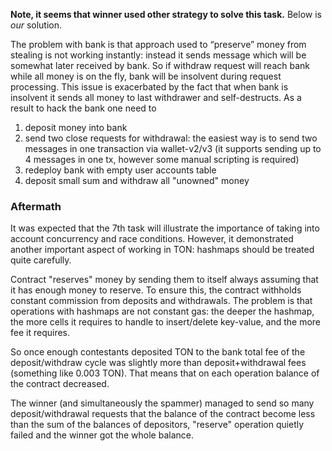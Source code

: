 **Note, it seems that winner used other strategy to solve this task.** Below is *our* solution.

The problem with bank is that approach used to “preserve” money from stealing is not working instantly: instead it sends message which will be somewhat later received by bank. So if withdraw request will reach bank while all money is on the fly, bank will be insolvent during request processing. This issue is exacerbated by the fact that when bank is insolvent it sends all money to last withdrawer and self-destructs.
As a result to hack the bank one need to
1. deposit money into bank
2. send two close requests for withdrawal: the easiest way is to send two messages in one transaction via wallet-v2/v3 (it supports sending up to 4 messages in one tx, however some manual scripting is required)
3. redeploy bank with empty user accounts table
4. deposit small sum and withdraw all "unowned" money

### Aftermath
It was expected that the 7th task will illustrate the importance of taking into account concurrency and race conditions. However, it demonstrated another important aspect of working in TON: hashmaps should be treated quite carefully.

Contract "reserves" money by sending them to itself always assuming that it has enough money to reserve. To ensure this, the contract withholds constant commission from deposits and withdrawals. The problem is that operations with hashmaps are not constant gas: the deeper the hashmap, the more cells it requires to handle to insert/delete key-value, and the more fee it requires.

So once enough contestants deposited TON to the bank total fee of the deposit/withdraw cycle was slightly more than deposit+withdrawal fees (something like 0.003 TON). That means that on each operation balance of the contract decreased.

The winner (and simultaneously the spammer) managed to send so many deposit/withdrawal requests that the balance of the contract become less than the sum of the balances of depositors, "reserve" operation quietly failed and the winner got the whole balance.
